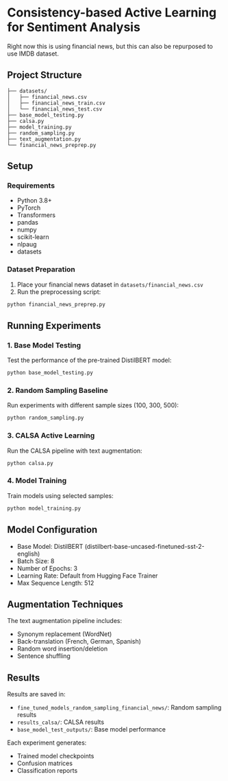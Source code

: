 # Consistency-based Active Learning for Sentiment Analysis
Right now this is using financial news, but this can also be repurposed to use IMDB dataset.

## Project Structure

```
├── datasets/
│   ├── financial_news.csv
│   ├── financial_news_train.csv
│   └── financial_news_test.csv
├── base_model_testing.py
├── calsa.py
├── model_training.py
├── random_sampling.py
├── text_augmentation.py
└── financial_news_preprep.py
```

## Setup

### Requirements
- Python 3.8+
- PyTorch
- Transformers
- pandas
- numpy
- scikit-learn
- nlpaug
- datasets


### Dataset Preparation
1. Place your financial news dataset in `datasets/financial_news.csv`
2. Run the preprocessing script:
```bash
python financial_news_preprep.py
```

## Running Experiments

### 1. Base Model Testing
Test the performance of the pre-trained DistilBERT model:
```bash
python base_model_testing.py
```

### 2. Random Sampling Baseline
Run experiments with different sample sizes (100, 300, 500):
```bash
python random_sampling.py
```

### 3. CALSA Active Learning
Run the CALSA pipeline with text augmentation:
```bash
python calsa.py
```

### 4. Model Training
Train models using selected samples:
```bash
python model_training.py
```

## Model Configuration

- Base Model: DistilBERT (distilbert-base-uncased-finetuned-sst-2-english)
- Batch Size: 8
- Number of Epochs: 3
- Learning Rate: Default from Hugging Face Trainer
- Max Sequence Length: 512

## Augmentation Techniques

The text augmentation pipeline includes:
- Synonym replacement (WordNet)
- Back-translation (French, German, Spanish)
- Random word insertion/deletion
- Sentence shuffling

## Results

Results are saved in:
- `fine_tuned_models_random_sampling_financial_news/`: Random sampling results
- `results_calsa/`: CALSA results
- `base_model_test_outputs/`: Base model performance

Each experiment generates:
- Trained model checkpoints
- Confusion matrices
- Classification reports
